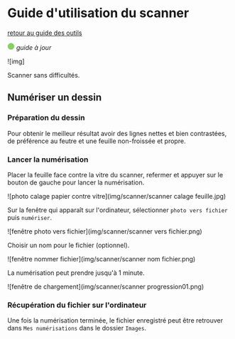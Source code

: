 # Guide d'utilisation du scanner

[retour au guide des outils](../outils.md)

![--état de l'écriture--](../imgplaceholder/balise_verte.png) *guide à jour*

![img]

Scanner sans difficultés.



## Numériser un dessin

### Préparation du dessin

Pour  obtenir le meilleur résultat avoir des lignes nettes et bien  contrastées, de préférence au feutre et une feuille non-froissée et  propre.

### Lancer la numérisation

Placer la feuille face contre la vitre du scanner, refermer et appuyer sur le bouton de gauche pour lancer la numérisation.

![photo calage papier contre vitre](img/scanner/scanner calage feuille.jpg)



Sur la fenêtre qui apparaît sur l'ordinateur, sélectionner `photo vers fichier` puis `numériser`.

![fenêtre photo vers fichier](img/scanner/scanner vers fichier.png)



Choisir un nom pour le fichier (optionnel).

![fenêtre nommer fichier](img/scanner/scanner nom fichier.png)



La numérisation peut prendre jusqu'à 1 minute.

![fenêtre de chargement](img/scanner/scanner progression01.png)



### Récupération du fichier sur l'ordinateur

Une fois la numérisation terminée, le fichier enregistré peut être retrouver dans `Mes numérisations` dans le dossier `Images`.
